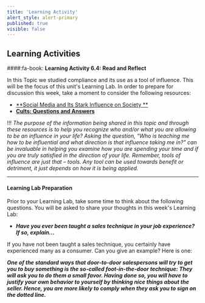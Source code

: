 ```yaml
---
title: 'Learning Activity'
alert_style: alert-primary
published: true
visible: false
---
```


## Learning Activities

####:fa-book: **Learning Activity 6.4: Read and Reflect**

In this Topic we studied compliance and its use as a tool of influence. This will be the focus of this unit's Learning Lab. In order to prepare for discussion this week, take a moment to consider the following resources:

- [**Social Media and Its Stark Influence on Society **](https://scholarworks.bgsu.edu/cgi/viewcontent.cgi?article=1004&context=writ)
- [**Cults: Questions and Answers**](http://www.csj.org/studyindex/studycult/cultqa3.htm)

!!! *The purpose of the information being shared in this topic and through these resources is to help you recognize who and/or what you are allowing to be an influence in your life? Asking the question, “Who is teaching me how to be influential and what direction is that influence taking me in?” can be invaluable in helping you examine how you are spending your time and if you are truly satisfied in the direction of your life. Remember, tools of influence are just that – tools. Any tool can be used towards benefit or detriment, it just depends on how it is being applied.*

---

#### **Learning Lab Preparation**

Prior to your Learning Lab, take some time to think about the following questions. You will be asked to share your thoughts in this week's Learning Lab:

- ***Have you ever been taught a sales technique in your job experience? If so, explain...***

If you have not been taught a sales technique, you certainly have experienced many as a consumer. Can you give an example? Here is one:

***One of the standard ways that door-to-door salespersons will try to get you to buy something is the so-called foot-in-the-door technique: They will ask you to do them a small favor. Having done so, you will have to justify your own behavior to yourself by think­ing nice things about the seller. Hence, you are more likely to comply when they ask you to sign on the dotted line.***
